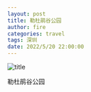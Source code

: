 ```yaml
---
layout: post
title: 勒杜鹃谷公园
author: fire
categories: travel 
tags: 深圳
date: 2022/5/20 22:00:00
---
```


![title](https://image.sideproject.cn/travel/xibei/bicycle-title.jpg)

勒杜鹃谷公园